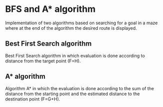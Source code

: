 <h1>BFS and A* algorithm</h1>
Implementation of two algorithms based on searching for a goal in a maze where at the end of the algorithm the desired route is displayed.
<h2>Best First Search algorithm</h2>
Best First Search algorithm in which evaluation is done according to distance from the target point (F=H).
<h2>A* algorithm</h2>
Algorithm A* in which the evaluation is done according to the sum of the distance from the starting point and the estimated distance to the destination point (F=G+H).
